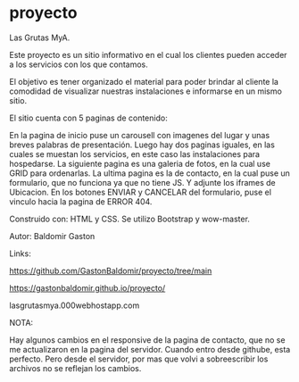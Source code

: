 # proyecto
Las Grutas MyA.

Este proyecto es un sitio informativo en el cual los clientes pueden acceder a los servicios con los que contamos.

El objetivo es tener organizado el material para poder brindar al cliente la comodidad de visualizar nuestras instalaciones e informarse en un mismo sitio.

El sitio cuenta con 5 paginas de contenido:

En la pagina de inicio puse un carousell con imagenes del lugar y unas breves palabras de presentación.
Luego hay dos paginas iguales, en las cuales se muestan los servicios, en este caso las instalaciones para hospedarse.
La siguiente pagina es una galeria de fotos, en la cual use GRID para ordenarlas.
La ultima pagina es la de contacto, en la cual puse un formulario, que no funciona ya que no tiene JS. Y adjunte los iframes de Ubicacion.
En los botones ENVIAR y CANCELAR del formulario, puse el vinculo hacia la pagina de ERROR 404.

Construido con: HTML y CSS. Se utilizo Bootstrap y wow-master.

Autor: Baldomir Gaston

Links:

https://github.com/GastonBaldomir/proyecto/tree/main

https://gastonbaldomir.github.io/proyecto/

lasgrutasmya.000webhostapp.com

NOTA:

Hay algunos cambios en el responsive de la pagina de contacto, que no se me actualizaron en la pagina del servidor. Cuando entro desde githube, esta perfecto. Pero desde el servidor, por mas que volvi a sobreescribir los archivos no se reflejan los cambios. 


